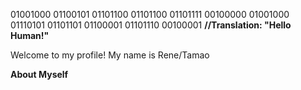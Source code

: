  01001000 01100101 01101100 01101100 01101111 00100000 01001000 01110101 01101101 01100001 01101110 00100001
**//Translation: "Hello Human!"**

Welcome to my profile!
My name is Rene/Tamao

**About Myself**


